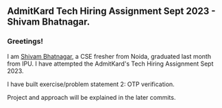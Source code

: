 ## AdmitKard Tech Hiring Assignment Sept 2023 - Shivam Bhatnagar.

### Greetings!


I am [Shivam Bhatnagar](https://www.bitnagar.dev), a CSE fresher from Noida, graduated last month from IPU. I have attempted the AdmitKard's Tech Hiring Assignment Sept 2023.

I have built exercise/problem statement 2: OTP verification.

Project and approach will be explained in the later commits.